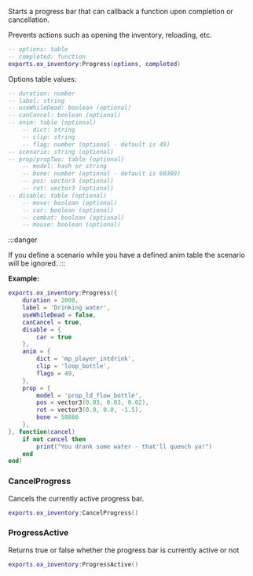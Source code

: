 Starts a progress bar that can callback a function upon completion or cancellation.

Prevents actions such as opening the inventory, reloading, etc.

```lua
-- options: table
-- completed: function
exports.ox_inventory:Progress(options, completed)
```
Options table values:
```lua
-- duration: number
-- label: string
-- useWhileDead: boolean (optional)
-- canCancel: boolean (optional)
-- anim: table (optional)
    -- dict: string
    -- clip: string
    -- flag: number (optional - default is 49)
-- scenario: string (optional)
-- prop/propTwo: table (optional)
    -- model: hash or string
    -- bone: number (optional - default is 60309)
    -- pos: vector3 (optional)
    -- rot: vector3 (optional)
-- disable: table (optional)
    -- move: boolean (optional)
    -- car: boolean (optional)
    -- combat: boolean (optional)
    -- mouse: boolean (optional)
```
:::danger

If you define a scenario while you have a defined anim table the scenario will be ignored.
:::

**Example:**
```lua
exports.ox_inventory:Progress({
    duration = 2000,
    label = 'Drinking water',
    useWhileDead = false,
    canCancel = true,
    disable = {
        car = true
    },
    anim = {
        dict = 'mp_player_intdrink',
        clip = 'loop_bottle',
        flags = 49,
    },
    prop = {
        model = 'prop_ld_flow_bottle',
        pos = vector3(0.03, 0.03, 0.02),
        rot = vector3(0.0, 0.0, -1.5),
        bone = 58866
    },
}, function(cancel)
    if not cancel then
        print("You drank some water - that'll quench ya!")
    end
end)
```

### CancelProgress

Cancels the currently active progress bar.

```lua
exports.ox_inventory:CancelProgress()
```

### ProgressActive
Returns true or false whether the progress bar is currently active or not

```lua
exports.ox_inventory:ProgressActive()
```